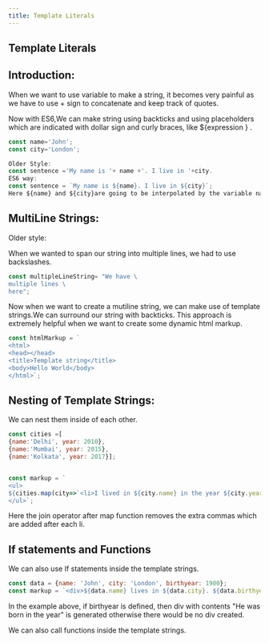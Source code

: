 ```yaml
---
title: Template Literals
---
```


## Template Literals

## Introduction:
When we want to use variable to make a string, it becomes very painful as we have to use + sign to concatenate and keep track of quotes.

Now with ES6,We can make  string using backticks and using placeholders which are indicated with dollar sign and curly braces, like ${expression } .
```javascript
const name='John';
const city='London';

Older Style:
const sentence ='My name is '+ name +'. I live in '+city.
ES6 way:
const sentence = `My name is ${name}. I live in ${city}`;
Here ${name} and ${city}are going to be interpolated by the variable name and city respectively.
```
## MultiLine Strings:
Older style:

When we wanted to span our string into multiple lines, we had to use backslashes.
```javascript
const multipleLineString= "We have \
multiple lines \
here";
```
Now when we want to create a mutiline string, we can make use of template strings.We can surround our string with backticks. This approach is extremely helpful when we want to create some dynamic html markup.
```javascript
const htmlMarkup = `
<html>
<head></head>
<title>Template string</title>
<body>Hello World</body>
</html>`;
```
## Nesting of Template Strings:
We can nest them inside of each other.
```javascript
const cities =[
{name:'Delhi', year: 2010},
{name:'Mumbai', year: 2015},
{name:'Kolkata', year: 2017}];


const markup = `
<ul>
${cities.map(city=>`<li>I lived in ${city.name} in the year ${city.year}</li>`).join('')}
</ul>`;
```
Here the join operator after map function removes the extra commas which are added after each li.

## If statements and Functions 
We can also use If statements inside the template strings.

```javascript
const data = {name: 'John', city: 'London', birthyear: 1900};
const markup = `<div>${data.name} lives in ${data.city}. ${data.birthyear ? `<div>He was born in the year ${data.birthyear}</div>`:''}</div>`;
```

In the example above, if birthyear is defined, then div with contents  "He was born in the year" is generated otherwise there would be no div created.

We can also call functions inside the template strings.


